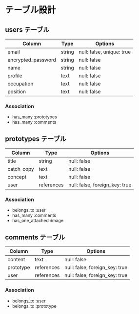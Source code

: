 # テーブル設計

## users テーブル
| Column             | Type   | Options     |
| ------------------ | ------ | ----------- |
| email              | string | null: false, unique: true |
| encrypted_password | string | null: false |
| name	             | string	| null: false |
| profile	           | text	  | null: false |
| occupation         |  text	| null: false |
| position          |	text	| null: false |

### Association
- has_many :prototypes
- has_many :comments




## prototypes テーブル
| Column             | Type   | Options     |
| ------------------ | ------ | ----------- |
| title	             |string	| null: false |
| catch_copy	       |text	  | null: false |
| concept	           |text	  | null: false |
| user	             |references|	null: false, foreign_key: true|

### Association
- belongs_to :user
- has_many :comments
- has_one_attached :image





## comments テーブル
| Column             | Type   | Options     |
| ------------------ | ------ | ----------- |
| content	           |  text	| null: false |
| prototype	         | references	| null: false, foreign_key: true |
| user	             | references	| null: false, foreign_key: true |

### Association
- belongs_to :user
- belongs_to :prototype